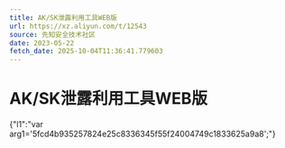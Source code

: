 ```yaml
---
title: AK/SK泄露利用工具WEB版
url: https://xz.aliyun.com/t/12543
source: 先知安全技术社区
date: 2023-05-22
fetch_date: 2025-10-04T11:36:41.779603
---
```


# AK/SK泄露利用工具WEB版

{"l1":"var arg1='5fcd4b935257824e25c8336345f55f24004749c1833625a9a8';"}